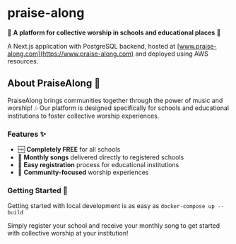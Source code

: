 # praise-along

🎵 **A platform for collective worship in schools and educational places** 🎵

A Next.js application with PostgreSQL backend, hosted at [www.praise-along.com](https://www.praise-along.com) and deployed using AWS resources.

## About PraiseAlong 🙏

PraiseAlong brings communities together through the power of music and worship! 🎶 Our platform is designed specifically for schools and educational institutions to foster collective worship experiences.

### Features ✨
- 🆓 **Completely FREE** for all schools
- 📅 **Monthly songs** delivered directly to registered schools
- 🏫 **Easy registration** process for educational institutions
- 🤝 **Community-focused** worship experiences

### Getting Started 🚀
Getting started with local development is as easy as `docker-compose up --build`

Simply register your school and receive your monthly song to get started with collective worship at your institution!
